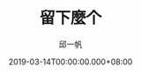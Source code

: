 ---
issue: 317
title: 留下麼个
author: 邱一帆
language: 四縣
date: 2019-03-14T00:00:00.000+08:00
topic: 抒懷
difficulty: 2
wikidata: Q98096203
wikidata_link: https://www.wikidata.org/wiki/Q98096203
---
